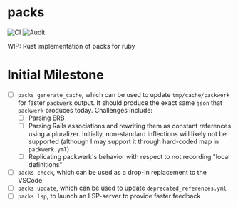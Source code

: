 # packs
![CI](https://github.com/alexevanczuk/packs/actions/workflows/ci.yml/badge.svg)
![Audit](https://github.com/alexevanczuk/packs/actions/workflows/audit.yml/badge.svg)

WIP: Rust implementation of packs for ruby

# Initial Milestone

- [ ] `packs generate_cache`, which can be used to update `tmp/cache/packwerk` for faster `packwerk` output. It should produce the exact same `json` that `packwerk` produces today. Challenges include:
  - [ ] Parsing ERB
  - [ ] Parsing Rails associations and rewriting them as constant references using a pluralizer. Initially, non-standard inflections will likely not be supported (although I may support it through hard-coded map in `packwerk.yml`)
  - [ ] Replicating packwerk's behavior with respect to not recording "local definitions"
- [ ] `packs check`, which can be used as a drop-in replacement to the VSCode
- [ ] `packs update`, which can be used to update `deprecated_references.yml`
- [ ] `packs lsp`, to launch an LSP-server to provide faster feedback
